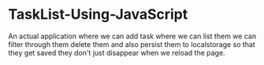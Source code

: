 # TaskList-Using-JavaScript
An actual application where we can add task where we can list them we can filter through them delete them
and also persist them to localstorage so that they get saved they don't  just disappear when we reload the page.
